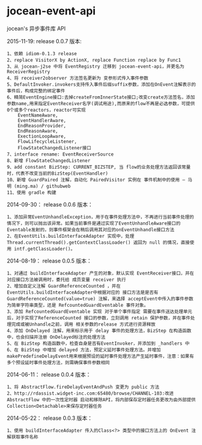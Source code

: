 jocean-event-api
============

jocean's 异步事件库 API

2015-11-19: release 0.0.7 版本:
    
    1、依赖 idiom-0.1.3 release
    2、replace VisitorX by ActionX, replace Function replace by Func1
    3、从 jocean-j2se 中将 EventRegistry 迁移到 jocean-event-api，并更名为ReceiverRegistry
    4、将 receiver2observer 方法签名更新为 变参形式传入事件参数
    5、DefaultInvoker.invokers支持传入事件后缀suffix参数，添加在OnEvent注解表示的事件后，构成完整的绑定事件
    6、精简EventEngine接口:去掉createFromInnerState接口;改变create方法签名，添加参数name,用来指定EventReceiver名字(调试用途),而原来的flow不再是必选参数，可提供0个或多个reactors，reactor可实现
        EventNameAware, 
        EventHandlerAware,
        EndReasonProvider,
        EndReasonAware,
        ExectionLoopAware,
        FlowLifecycleListener,
        FlowStateChangedListener接口
    7、interface rename: EventReceiverSource
    8、新增 FlowStateChangedListener
    9、add constant BizStep: CURRENT_BIZSTEP, 当 flow的业务处理方法返回该常量时，代表不改变当前的BizStep(EventHandler)
    10、新增 GuardPaired 注解，自动化 PairedVisitor 实例在 事件机制中的使用 — 马明 (ming.ma) / githubweb
    11、使用 gradle 构建
    
2014-09-30： release 0.0.6 版本：
  
    1、添加异常EventUnhandleException，用于在事件处理方法中，不再进行当前事件处理的情况下，则可以抛出该异常。如果当前事件是通过实现了EventUnhandleAware接口的Eventable发射的，则事件框架会在稍后调用其对应的onEventUnhandle接口方法
    2、在EventUtils.buildInterfaceAdapter 实现中，处理Thread.currentThread().getContextClassLoader() 返回为 null 的情况，直接使用 intf.getClassLoader()。
  
2014-08-19： release 0.0.5 版本：
    
    1、对通过 buildInterfaceAdapter 产生的对象，默认实现 EventReceiver接口，并在对应接口方法被调用时，委托给 成员变量 receiver 执行
    2、增加自定义注解 GuardReferenceCounted ，并在 EventUtils.buildInterfaceAdapter中根据对应的 接口方法是是否有 GuardReferenceCounted(value=true) 注解，来选择 acceptEvent中传入的事件参数为简单字符串类型，还是 RefcountedGuardEventable 事件对象。
    3、添加 RefcountedGuardEventable 实现 对于单个事件指定 需要在事件送达处理单元后，对于实现了ReferenceCounted 接口的参数，立刻调用 retain 保护参数，并在事件处理完成或被Unhandle之前，调用 相关参数的release 方式进行资源释放
    4、添加 OnDelayed 注解，用来标示用于 delay 事件的处理方法，BizStep 在构造函数中，也会扫描并注册 OnDelayed标注的处理方法
    5、在 BizStep 构造函数中，检查自身是否有EventInvoker，并添加到 _handlers 中
    6、在 BizStep 中增加 delayed 方法，预定义延时事件处理方法。并增加 makePredefineDelayEvent用来根据预设的延时事件处理方法产生延时事件，注意：如果有多个预设延时事件处理方法，则需确保事件参数相同

2014-06-11： release 0.0.4 版本：
    
    1、将 AbstractFlow.fireDelayEventAndPush 变更为 public 方法
    2、http://rdassist.widget-inc.com:65480/browse/CHANNEL-103:改进 AbstractFlow 中的一次性定时器 启动和移除API，将内部保存定时器任务更改为由外部提供Collection<Detachable>来保存定时器任务

2014-05-22： release 0.0.3 版本：
    
    1、使用 buildInterfaceAdapter 传入的Class<?> 类型中的接口方法上的 OnEvent 注解获取事件名称
